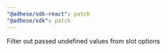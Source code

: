 ```yaml
---
"@adhese/sdk-react": patch
"@adhese/sdk": patch
---
```


Filter out passed undefined values from slot options
